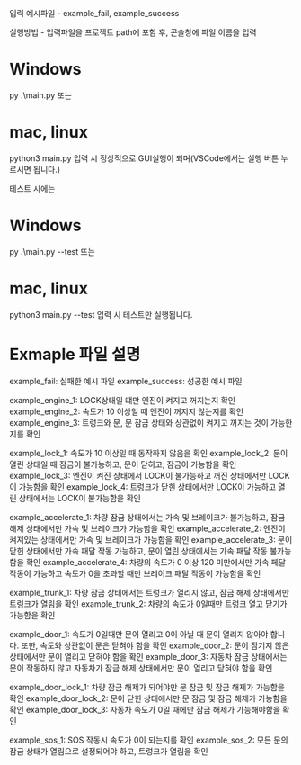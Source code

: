 입력 예시파일 - example_fail, example_success

실행방법 - 입력파일을 프로젝트 path에 포함 후, 콘솔창에 파일 이름을 입력

# Windows

py .\main.py
또는

# mac, linux

python3 main.py
입력 시 정상적으로 GUI실행이 되며(VSCode에서는 실행 버튼 누르시면 됩니다.)

테스트 시에는

# Windows

py .\main.py --test
또는

# mac, linux

python3 main.py --test
입력 시 테스트만 실행됩니다.

# Exmaple 파일 설명

example_fail: 실패한 예시 파일
example_success: 성공한 예시 파일

example_engine_1: LOCK상태일 떄만 엔진이 켜지고 꺼지는지 확인
example_engine_2: 속도가 10 이상일 때 엔진이 꺼지지 않는지를 확인
example_engine_3: 트렁크와 문, 문 잠금 상태와 상관없이 켜지고 꺼지는 것이 가능한지를 확인

example_lock_1: 속도가 10 이상일 때 동작하지 않음을 확인
example_lock_2: 문이 열린 상태일 때 잠금이 불가능하고, 문이 닫히고, 잠금이 가능함을 확인
example_lock_3: 엔진이 켜진 상태에서 LOCK이 불가능하고 꺼진 상태에서만 LOCK이 가능함을 확인
example_lock_4: 트렁크가 닫힌 상태에서만 LOCK이 가능하고 열린 상태에서는 LOCK이 불가능함을 확인

example_accelerate_1: 차량 잠금 상태에서는 가속 및 브레이크가 불가능하고, 잠금 해제 상태에서만 가속 및 브레이크가 가능함을 확인
example_accelerate_2: 엔진이 켜져있는 상태에서만 가속 및 브레이크가 가능함을 확인
example_accelerate_3: 문이 닫힌 상태에서만 가속 패달 작동 가능하고, 문이 열린 상태에서는 가속 패달 작동 불가능함을 확인
example_accelerate_4: 차량의 속도가 0 이상 120 미만에서만 가속 페달 작동이 가능하고 속도가 0을 초과할 때만 브레이크 패달 작동이 가능함을 확인

example_trunk_1: 차량 잠금 상태에서는 트렁크가 열리지 않고, 잠금 해제 상태에서만 트렁크가 열림을 확인
example_trunk_2: 차량의 속도가 0일때만 트렁크 열고 닫기가 가능함을 확인

example_door_1: 속도가 0일때만 문이 열리고 0이 아닐 때 문이 열리지 않아야 합니다. 또한, 속도와 상관없이 문은 닫혀야 함을 확인
example_door_2: 문이 잠기지 않은 상태에서만 문이 열리고 닫혀야 함을 확인
example_door_3: 자동차 잠금 상태에서는 문이 작동하지 않고 자동차가 잠금 해제 상태에서만 문이 열리고 닫혀야 함을 확인

example_door_lock_1: 차량 잠금 해제가 되어야만 문 잠금 및 잠금 해제가 가능함을 확인
example_door_lock_2: 문이 닫힌 상태에서만 문 잠금 및 잠금 해제가 가능함을 확인
example_door_lock_3: 자동차 속도가 0일 때에만 잠금 해제가 가능해야함을 확인

example_sos_1: SOS 작동시 속도가 0이 되는지를 확인
example_sos_2: 모든 문의 잠금 상태가 열림으로 설정되어야 하고, 트렁크가 열림을 확인